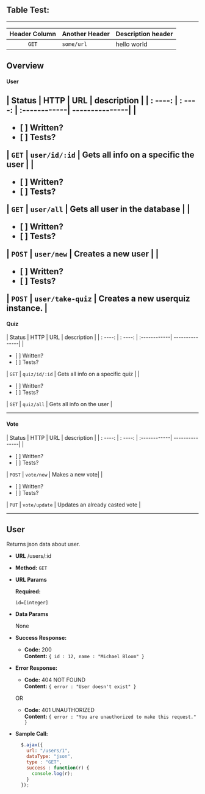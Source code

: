 ## Table Test:
----------------

| Header Column | Another Header | Description header |
| :---:         | :------        | :------            |
|  `GET`         | `some/url`        |      hello world   |



**Overview**
--------
#### User

| Status | HTTP      | URL  | description     |
| : ----: | : ----: | :------------| ---------------|
| <ul><li>[ ] Written?</li><li>[ ] Tests?</li></ul> | `GET`     |  `user/id/:id`      | Gets all info on a specific the user |
| <ul><li>[ ] Written?</li><li>[ ] Tests?</li></ul> | `GET`     |  `user/all`      | Gets all user in the database |
| <ul><li>[ ] Written?</li><li>[ ] Tests?</li></ul> | `POST`     |  `user/new`      | Creates a new user |
| <ul><li>[ ] Written?</li><li>[ ] Tests?</li></ul> | `POST`     |  `user/take-quiz`      | Creates a new userquiz instance. |
----------------------
#### Quiz

| Status | HTTP      | URL  | description     |
| : ----: | : ----: | :------------| ---------------|
| <ul><li>[ ] Written?</li><li>[ ] Tests?</li></ul> | `GET`     |  `quiz/id/:id`      | Gets all info on a specific quiz |
| <ul><li>[ ] Written?</li><li>[ ] Tests?</li></ul> | `GET`     |  `quiz/all`      | Gets all info on the user |

----------------------

#### Vote
| Status | HTTP      | URL  | description     |
| : ----: | : ----: | :------------| ---------------|
| <ul><li>[ ] Written?</li><li>[ ] Tests?</li></ul> | `POST`  |  `vote/new`      | Makes a new vote|
| <ul><li>[ ] Written?</li><li>[ ] Tests?</li></ul> | `PUT`   |  `vote/update`      | Updates an already casted vote |

----------------------



**User**
----------
Returns json data about user.

* **URL**
  /users/:id

* **Method:** `GET`

*  **URL Params**

   **Required:**

   `id=[integer]`

* **Data Params**

  None

* **Success Response:**

  * **Code:** 200 <br />
    **Content:** `{ id : 12, name : "Michael Bloom" }`

* **Error Response:**

  * **Code:** 404 NOT FOUND <br />
    **Content:** `{ error : "User doesn't exist" }`

  OR

  * **Code:** 401 UNAUTHORIZED <br />
    **Content:** `{ error : "You are unauthorized to make this request." }`

* **Sample Call:**

  ```javascript
    $.ajax({
      url: "/users/1",
      dataType: "json",
      type : "GET",
      success : function(r) {
        console.log(r);
      }
    });
  ```
